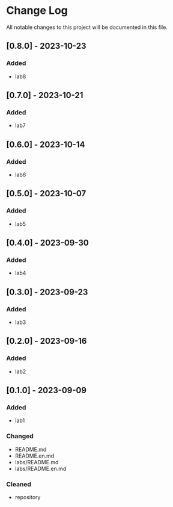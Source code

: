 # Change Log
All notable changes to this project will be documented in this file.


## [0.8.0] - 2023-10-23
### Added
- lab8

## [0.7.0] - 2023-10-21
### Added
- lab7

## [0.6.0] - 2023-10-14
### Added
- lab6

## [0.5.0] - 2023-10-07
### Added
- lab5

## [0.4.0] - 2023-09-30
### Added
- lab4

## [0.3.0] - 2023-09-23
### Added
- lab3

## [0.2.0] - 2023-09-16
### Added
- lab2

## [0.1.0] - 2023-09-09
### Added
- lab1
### Changed
- README.md
- README.en.md
- labs/README.md
- labs/README.en.md
### Cleaned
- repository
